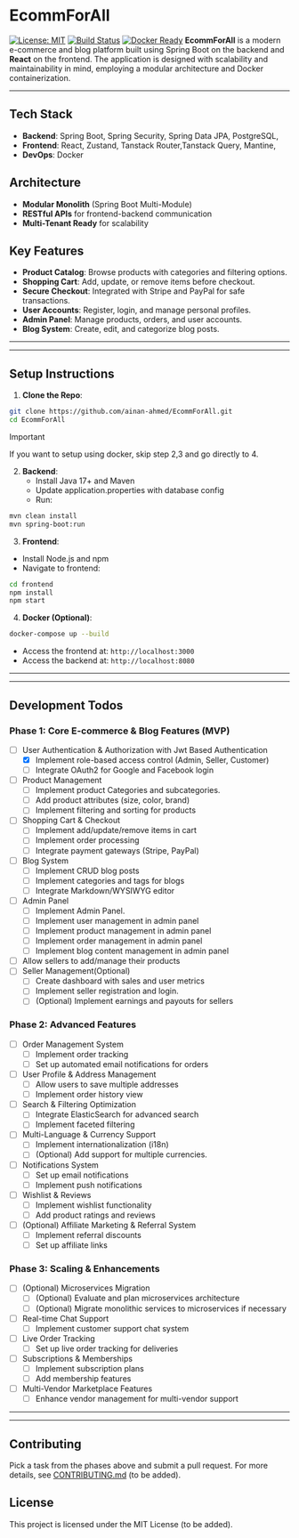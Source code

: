 # EcommForAll

[![License: MIT](https://img.shields.io/badge/License-MIT-blue.svg)](LICENSE) [![Build Status](https://img.shields.io/github/actions/workflow/status/yourusername/yourrepo/ci.yml)](https://github.com/yourusername/yourrepo/actions) [![Docker Ready](https://img.shields.io/badge/Docker-Ready-brightgreen)](https://www.docker.com/)
**EcommForAll** is a modern e-commerce and blog platform built using Spring Boot on the backend and **React** on the frontend. The application is designed with scalability and maintainability in mind, employing a modular architecture and Docker containerization.

---
## Tech Stack

- **Backend**: Spring Boot, Spring Security, Spring Data JPA, PostgreSQL,
- **Frontend**: React, Zustand, Tanstack Router,Tanstack Query, Mantine,
- **DevOps**: Docker

## Architecture

- **Modular Monolith** (Spring Boot Multi-Module)
- **RESTful APIs** for frontend-backend communication
- **Multi-Tenant Ready** for scalability

## Key Features

- **Product Catalog**: Browse products with categories and filtering options.
- **Shopping Cart**: Add, update, or remove items before checkout.
- **Secure Checkout**: Integrated with Stripe and PayPal for safe transactions.
- **User Accounts**: Register, login, and manage personal profiles.
- **Admin Panel**: Manage products, orders, and user accounts.
- **Blog System**: Create, edit, and categorize blog posts.
---
---
## Setup Instructions

1. **Clone the Repo**:
```bash
git clone https://github.com/ainan-ahmed/EcommForAll.git
cd EcommForAll
```
>[!IMPORTANT]
> If you want to setup using docker, skip step 2,3 and go directly to 4.


2. **Backend**:
	- Install Java 17+ and Maven
	- Update application.properties with database config
	- Run:
```bash
mvn clean install
mvn spring-boot:run
```

3. **Frontend**:
- Install Node.js and npm
- Navigate to frontend:
```bash
cd frontend
npm install
npm start
```

4. **Docker (Optional)**:
```bash
docker-compose up --build
```
- Access the frontend at: `http://localhost:3000`
- Access the backend at: `http://localhost:8080`

---
---

## Development Todos
### Phase 1: Core E-commerce & Blog Features (MVP)

- [ ]  User Authentication & Authorization with Jwt Based Authentication
	- [x]  Implement role-based access control (Admin, Seller, Customer)
	- [ ]  Integrate OAuth2 for Google and Facebook login
- [ ]  Product Management
	- [ ] Implement product Categories and subcategories.
	- [ ] Add product attributes (size, color, brand)
	- [ ] Implement filtering and sorting for products
- [ ]  Shopping Cart & Checkout
	- [ ] Implement add/update/remove items in cart
	- [ ] Implement order processing
	- [ ] Integrate payment gateways (Stripe, PayPal)
- [ ] Blog System
	- [ ]  Implement CRUD blog posts
	- [ ]  Implement categories and tags for blogs
	- [ ]  Integrate Markdown/WYSIWYG editor
- [ ] Admin Panel
	- [ ] Implement Admin Panel.
	- [ ]  Implement user management in admin panel
	- [ ]  Implement product management in admin panel
	- [ ]  Implement order management in admin panel
	- [ ]  Implement blog content management in admin panel
- [ ]  Allow sellers to add/manage their products
- [ ] Seller Management(Optional)
	- [ ]  Create dashboard with sales and user metrics
	- [ ]  Implement seller registration and login.
	- [ ]  (Optional) Implement earnings and payouts for sellers

### Phase 2: Advanced Features
- [ ] Order Management System
	- [ ] Implement order tracking
	- [ ]  Set up automated email notifications for orders
- [ ] User Profile & Address Management
	- [ ] Allow users to save multiple addresses
	- [ ] Implement order history view
- [ ] Search & Filtering Optimization
	- [ ] Integrate ElasticSearch for advanced search
	- [ ] Implement faceted filtering
- [ ] Multi-Language & Currency Support
	- [ ] Implement internationalization (i18n)
	- [ ] (Optional) Add support for multiple currencies.
- [ ] Notifications System
	- [ ] Set up email notifications
	- [ ]  Implement push notifications
- [ ] Wishlist & Reviews
	- [ ] Implement wishlist functionality
	- [ ]  Add product ratings and reviews
- [ ] (Optional) Affiliate Marketing & Referral System
	- [ ] Implement referral discounts
	- [ ]  Set up affiliate links

### Phase 3: Scaling & Enhancements
- [ ] (Optional) Microservices Migration 
	- [ ] (Optional) Evaluate and plan microservices architecture
	- [ ]  (Optional) Migrate monolithic services to microservices if necessary
- [ ] Real-time Chat Support
	- [ ] Implement customer support chat system
- [ ] Live Order Tracking
	- [ ] Set up live order tracking for deliveries
- [ ] Subscriptions & Memberships
	- [ ] Implement subscription plans
	- [ ] Add membership features
- [ ] Multi-Vendor Marketplace Features
	- [ ] Enhance vendor management for multi-vendor support

---
---
## Contributing

Pick a task from the phases above and submit a pull request. For more details, see [CONTRIBUTING.md](CONTRIBUTING.md) (to be added).

## License

This project is licensed under the MIT License (to be added).

